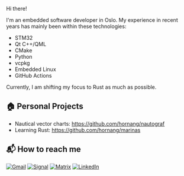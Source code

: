 Hi there!

I'm an embedded software developer in Oslo. My experience in recent years has mainly been within these technologies:

- STM32
- Qt C++/QML
- CMake
- Python
- vcpkg
- Embedded Linux
- GitHub Actions

Currently, I am shifting my focus to Rust as much as possible.

## 🏠 Personal Projects

- Nautical vector charts: https://github.com/hornang/nautograf
- Learning Rust: https://github.com/hornang/marinas

## 📬 How to reach me

[![Gmail](https://img.shields.io/badge/Email-shornang@gmail.com-brown)](mailto:shornang@gmail.com)
[![Signal](https://img.shields.io/badge/Signal-hornang.11-3845ff)](https://signal.me/#eu/wo64Pmh1i0iZl1pfvGjCOmQYNBOXdEBUxXdKzhsu0KgNU9ziUbxMMbjNUhNsLeyh)
[![Matrix](https://img.shields.io/badge/Matrix.org-@hornang-black)](https://matrix.to/#/@hornang:matrix.org)
[![LinkedIn](https://img.shields.io/badge/LinkedIn-Stig%20Hornang-blue)](https://www.linkedin.com/in/stig-hornang/)
